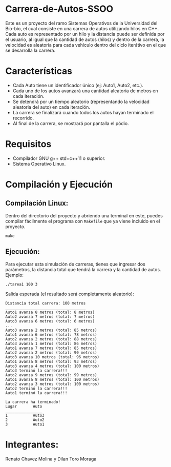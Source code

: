 # Carrera-de-Autos-SSOO

Este es un proyecto del ramo Sistemas Operativos de la Universidad del Bío-bío, el cual consiste en
una carrera de autos utilizando hilos en C++. Cada auto es representado por un hilo y la distancia 
puede ser definida por el usuario, al igual que la cantidad de autos (hilos) y dentro de la
carrera, la velocidad es aleatoria para cada vehículo dentro del ciclo iterátivo en el que
se desarrolla la carrera.

# Características

* Cada Auto tiene un identificador único (ej: Auto1, Auto2, etc.).
* Cada uno de los autos avanzará una cantidad aleatoria de metros en cada iteración.
* Se detendrá por un tiempo aleatorio (representando la velocidad aleatoria del auto) en cada iteración.
* La carrera se finalizará cuando todos los autos hayan terminado el recorrido.
* Al final de la carrera, se mostrará por pantalla el pódio.

# Requisitos

* Compilador GNU g++ std=c++11 o superior.
* Sistema Operativo Linux.

# Compilación y Ejecución

## Compilación Linux:

Dentro del directorio del proyecto y abriendo una terminal en este, puedes compilar fácilmente el programa con `Makefile`
que ya viene incluido en el proyecto.

```
make
```

## Ejecución:

Para ejecutar esta simulación de carreras, tienes que ingresar dos parámetros, la distancia total que tendrá la carrera y 
la cantidad de autos. Ejemplo:

```
./tarea1 100 3
```
Salida esperada (el resultado será completamente aleatorio):

```
Distancia total carrera: 100 metros
___________________________________
Auto1 avanza 8 metros (total: 8 metros)
Auto2 avanza 7 metros (total: 7 metros)
Auto3 avanza 6 metros (total: 6 metros)
...
Auto3 avanza 2 metros (total: 85 metros)
Auto1 avanza 6 metros (total: 78 metros)
Auto2 avanza 2 metros (total: 88 metros)
Auto3 avanza 1 metros (total: 86 metros)
Auto1 avanza 7 metros (total: 85 metros)
Auto2 avanza 2 metros (total: 90 metros)
Auto3 avanza 10 metros (total: 96 metros)
Auto1 avanza 8 metros (total: 93 metros)
Auto3 avanza 4 metros (total: 100 metros)
Auto3 terminó la carrera!!!
Auto2 avanza 9 metros (total: 99 metros)
Auto1 avanza 8 metros (total: 100 metros)
Auto2 avanza 3 metros (total: 100 metros)
Auto2 terminó la carrera!!!
Auto1 terminó la carrera!!!

La carrera ha terminado!
Lugar       Auto
________________
1           Auto3
2           Auto2
3           Auto1
```

# Integrantes:

Renato Chavez Molina y Dilan Toro Moraga
